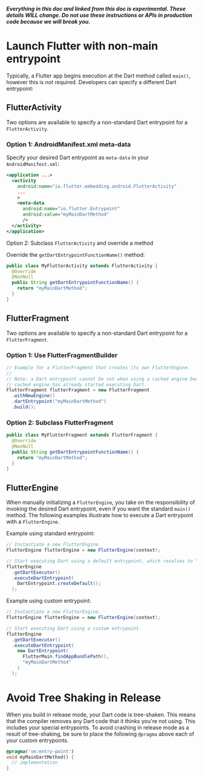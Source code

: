 _**Everything in this doc and linked from this doc is experimental. These details WILL change. Do not use these instructions or APIs in production code because we will break you.**_

# Launch Flutter with non-main entrypoint

Typically, a Flutter app begins execution at the Dart method called `main()`, however this is not required. Developers can specify a different Dart entrypoint:

## FlutterActivity

Two options are available to specify a non-standard Dart entrypoint for a `FlutterActivity`.

### Option 1: AndroidManifest.xml meta-data

Specify your desired Dart entrypoint as `meta-data` in your `AndroidManifest.xml`:

```xml
<application ...>
  <activity
    android:name="io.flutter.embedding.android.FlutterActivity"
    ...
    >
    <meta-data
      android:name="io.flutter.Entrypoint"
      android:value="myMainDartMethod"
      />
  </activity>
</application>
```

Option 2: Subclass `FlutterActivity` and override a method

Override the `getDartEntrypointFunctionName()` method:

```java
public class MyFlutterActivity extends FlutterActivity {
  @Override
  @NonNull
  public String getDartEntrypointFunctionName() {
    return "myMainDartMethod";
  }
}
```

## FlutterFragment

Two options are available to specify a non-standard Dart entrypoint for a `FlutterFragment`.

### Option 1: Use FlutterFragmentBuilder

```java
// Example for a FlutterFragment that creates its own FlutterEngine.
//
// Note: a Dart entrypoint cannot be set when using a cached engine because the
// cached engine has already started executing Dart.
FlutterFragment flutterFragment = new FlutterFragment
  .withNewEngine()
  .dartEntrypoint("myMainDartMethod")
  .build();
```

### Option 2: Subclass FlutterFragment

```java
public class MyFlutterFragment extends FlutterFragment {
  @Override
  @NonNull
  public String getDartEntrypointFunctionName() {
    return "myMainDartMethod";
  }
}
```

## FlutterEngine

When manually initializing a `FlutterEngine`, you take on the responsibility of
invoking the desired Dart entrypoint, even if you want the standard `main()` method.
The following examples illustrate how to execute a Dart entrypoint with a 
`FlutterEngine`.

Example using standard entrypoint:

```java
// Instantiate a new FlutterEngine.
FlutterEngine flutterEngine = new FlutterEngine(context);

// Start executing Dart using a default entrypoint, which resolves to "main()".
flutterEngine
  .getDartExecutor()
  .executeDartEntrypoint(
    DartEntrypoint.createDefault();
  );
```

Example using custom entrypoint:

```java
// Instantiate a new FlutterEngine.
FlutterEngine flutterEngine = new FlutterEngine(context);

// Start executing Dart using a custom entrypoint.
flutterEngine
  .getDartExecutor()
  .executeDartEntrypoint(
    new DartEntrypoint(
      FlutterMain.findAppBundlePath(),
      "myMainDartMethod"
    )
  );
```

# Avoid Tree Shaking in Release

When you build in release mode, your Dart code is tree-shaken. This means that the compiler removes any Dart code that it thinks you're not using. This includes your special entrypoints. To avoid crashing in release mode as a result of tree-shaking, be sure to place the following `@pragma` above each of your custom entrypoints.

```dart
@pragma('vm:entry-point')
void myMainDartMethod() {
  // implementation
}
```